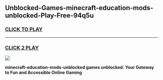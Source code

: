 
## Unblocked-Games-minecraft-education-mods-unblocked-Play-Free-94q5u
<h3>
<a href="https://premium76.site?title=minecraft-education-mods-unblocked&ref=18A1">CLICK TO PLAY</a></h3>
<hr>

<h3>
<a href="https://premium76.site?title=minecraft-education-mods-unblocked&ref=18A1">CLICK 2 PLAY</a>
  
</h3>

<a href="https://premium76.site?title=minecraft-education-mods-unblocked&ref=18A1"><img src="https://clearcache.store/games.png"></a>


**minecraft-education-mods-unblocked games unblocked: Your Gateway to Fun and Accessible Online Gaming**
